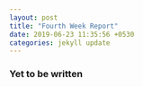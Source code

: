 ```yaml
---
layout: post
title: "Fourth Week Report"
date: 2019-06-23 11:35:56 +0530
categories: jekyll update
---
```


### Yet to be written